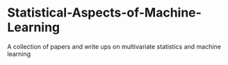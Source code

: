 # Statistical-Aspects-of-Machine-Learning
A collection of papers and write ups on multivariate statistics and machine learning
